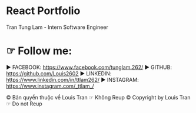 # React Portfolio
Tran Tung Lam - Intern Software Engineer

# ☞ Follow me:
► FACEBOOK: https://www.facebook.com/tunglam.262/
► GITHUB: https://github.com/Louis2602
► LINKEDIN: https://www.linkedin.com/in/ttlam262/
► INSTAGRAM: https://www.instagram.com/_ttlam_/

© Bản quyền thuộc về Louis Tran ☞ Không Reup
© Copyright by Louis Tran ☞ Do not Reup